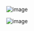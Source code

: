 ![image](https://user-images.githubusercontent.com/70198995/163713281-df1f6150-a201-4ffd-9491-56644b0fbd15.png)

![image](https://user-images.githubusercontent.com/70198995/163713284-e2ceb5f9-e117-456c-a8dd-a77db194c75c.png)
